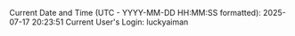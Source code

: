Current Date and Time (UTC - YYYY-MM-DD HH:MM:SS formatted): 2025-07-17 20:23:51
Current User's Login: luckyaiman
